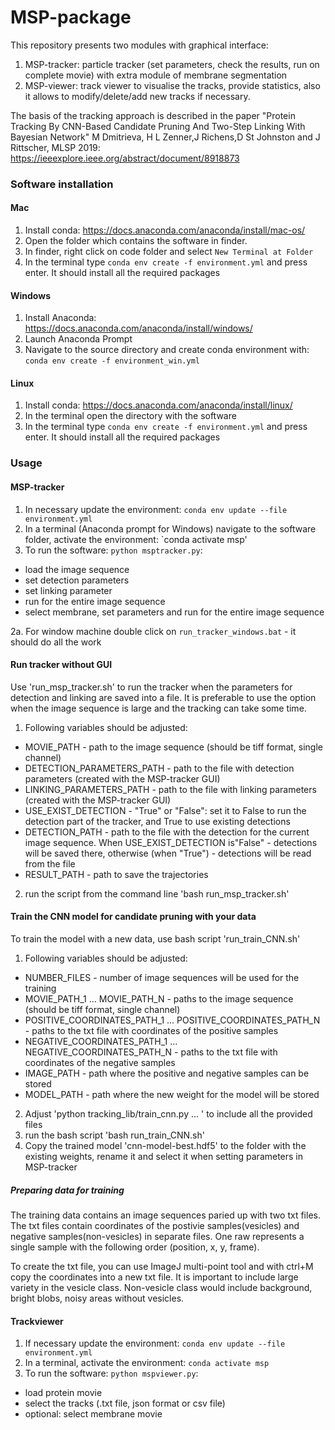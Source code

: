 # MSP-package
This repository presents two modules with graphical interface: 
1) MSP-tracker: particle tracker  (set parameters, check the results, run on complete movie) with extra module of membrane segmentation
2) MSP-viewer: track viewer to visualise the tracks, provide statistics, also it allows to modify/delete/add new tracks if necessary.


The basis of the tracking approach is described in the paper "Protein Tracking By CNN-Based Candidate Pruning And Two-Step Linking With Bayesian Network" M Dmitrieva, H L Zenner,J Richens,D St Johnston and J Rittscher, MLSP 2019:  https://ieeexplore.ieee.org/abstract/document/8918873 


### Software installation

#### Mac
1. Install conda:  https://docs.anaconda.com/anaconda/install/mac-os/
2. Open the folder which contains the software in finder.
3. In finder, right click on code folder and select `New Terminal at Folder`
4. In the terminal type `conda env create -f environment.yml` and press enter. It should install all the required packages

#### Windows
1. Install Anaconda: https://docs.anaconda.com/anaconda/install/windows/
2. Launch Anaconda Prompt
3. Navigate to the source directory and create conda environment with: `conda env create -f environment_win.yml`

#### Linux
1. Install conda: https://docs.anaconda.com/anaconda/install/linux/
2. In the terminal open the directory with the software
3. In the terminal type `conda env create -f environment.yml` and press enter. It should install all the required packages

### Usage 

#### MSP-tracker
1. In necessary update the environment: `conda env update --file environment.yml`
2. In a terminal (Anaconda prompt for Windows) navigate to the software folder, activate the environment: `conda activate msp'
3. To run the software: `python msptracker.py`:
  - load the image sequence
  - set detection parameters
  - set linking parameter
  - run for the entire image sequence
  - select membrane, set parameters and run for the entire image sequence 
  
2a. For window machine double click on `run_tracker_windows.bat` - it should do all the work


#### Run tracker without GUI
Use 'run_msp_tracker.sh' to run the tracker when the parameters for detection and linking are saved into a file. It is preferable to use the option when the image sequence is large and the tracking can take some time.

1.  Following variables should be adjusted:
  - MOVIE_PATH - path to the image sequence (should be tiff format, single channel)
  - DETECTION_PARAMETERS_PATH - path to the file with detection parameters (created with the MSP-tracker GUI)
  - LINKING_PARAMETERS_PATH - path to the file with linking parameters (created with the MSP-tracker GUI)
  - USE_EXIST_DETECTION - "True" or "False": set it to False to run the detection part of the tracker, and True to use existing detections
  - DETECTION_PATH - path to the file with the detection for the current image sequence. When USE_EXIST_DETECTION is"False" - detections will be saved there, otherwise (when "True") - detections will be read from the file
  - RESULT_PATH - path to save the trajectories
  2. run the script from the command line 'bash run_msp_tracker.sh'

#### Train the CNN model for candidate pruning with your data
To train the model with a new data, use bash script 'run_train_CNN.sh'
1. Following variables should be adjusted: 
  - NUMBER_FILES - number of image sequences will be used for the training 
  - MOVIE_PATH_1 ... MOVIE_PATH_N - paths to the image sequence (should be tiff format, single channel)
  - POSITIVE_COORDINATES_PATH_1 ... POSITIVE_COORDINATES_PATH_N - paths to the txt file with coordinates of the positive samples
  - NEGATIVE_COORDINATES_PATH_1 ... NEGATIVE_COORDINATES_PATH_N - paths to the txt file with coordinates of the negative samples
  - IMAGE_PATH - path where the positive and negative samples can be stored
  - MODEL_PATH - path where the new weight for the model will be stored
2. Adjust 'python tracking_lib/train_cnn.py ... ' to include all the provided files
3. run the bash script  'bash run_train_CNN.sh'
4. Copy the trained model 'cnn-model-best.hdf5' to the folder with the existing weights, rename it and select it when setting parameters in MSP-tracker

##### Preparing data for training
The training data contains an image sequences paried up with two txt files. The txt files contain coordinates of the postivie samples(vesicles) and negative samples(non-vesicles) in separate files. One raw represents a single sample with the following order (position, x, y, frame). 

To create the txt file, you can use ImageJ multi-point tool and with ctrl+M copy the coordinates into a new txt file. It is important to include large variety in the vesicle class. Non-vesicle class would include background, bright blobs, noisy areas without vesicles.



#### Trackviewer
1. If necessary update the environment: `conda env update --file environment.yml`
2. In a terminal, activate the environment: `conda activate msp`
3. To run the software: `python mspviewer.py`:
  - load protein movie
  - select the tracks (.txt file, json format or csv file)
  - optional: select membrane movie

